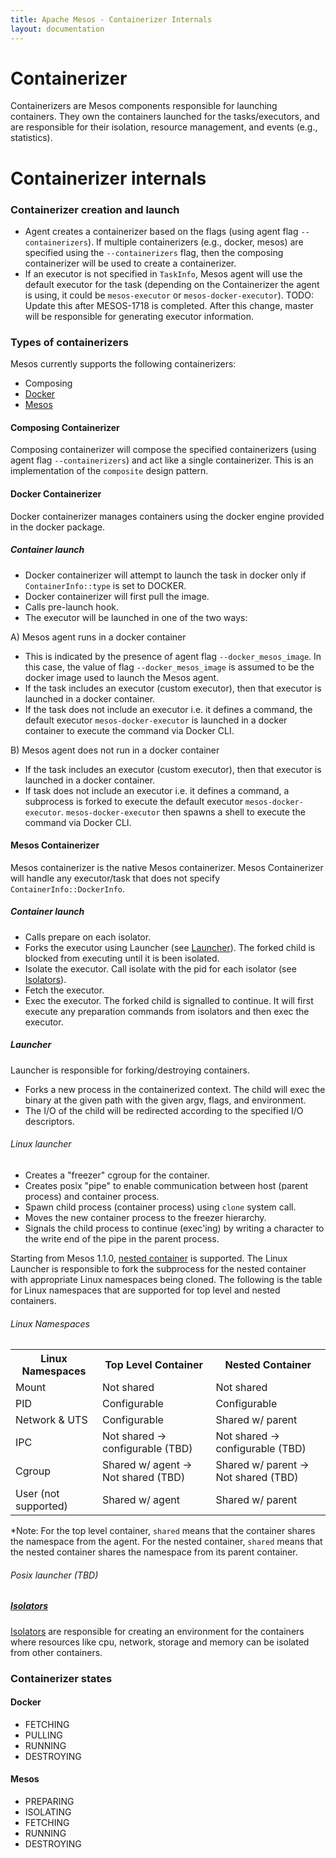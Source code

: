 ```yaml
---
title: Apache Mesos - Containerizer Internals
layout: documentation
---
```



# Containerizer

Containerizers are Mesos components responsible for launching
containers. They own the containers launched for the tasks/executors,
and are responsible for their isolation, resource management, and
events (e.g., statistics).

# Containerizer internals

### Containerizer creation and launch

* Agent creates a containerizer based on the flags (using agent flag
  `--containerizers`). If multiple containerizers (e.g., docker,
  mesos) are specified using the `--containerizers` flag, then the
  composing containerizer will be used to create a containerizer.
* If an executor is not specified in `TaskInfo`, Mesos agent will use
  the default executor for the task (depending on the Containerizer
  the agent is using, it could be `mesos-executor` or
  `mesos-docker-executor`). TODO: Update this after MESOS-1718 is
  completed. After this change, master will be responsible for
  generating executor information.

### Types of containerizers

Mesos currently supports the following containerizers:

* Composing
* [Docker](docker-containerizer.md)
* [Mesos](mesos-containerizer.md)

#### Composing Containerizer

Composing containerizer will compose the specified containerizers
(using agent flag `--containerizers`) and act like a single
containerizer. This is an implementation of the `composite` design
pattern.

#### Docker Containerizer

Docker containerizer manages containers using the docker engine provided
in the docker package.

##### Container launch

* Docker containerizer will attempt to launch the task in docker only
  if `ContainerInfo::type` is set to DOCKER.
* Docker containerizer will first pull the image.
* Calls pre-launch hook.
* The executor will be launched in one of the two ways:

A) Mesos agent runs in a docker container

* This is indicated by the presence of agent flag
  `--docker_mesos_image`. In this case, the value of flag
  `--docker_mesos_image` is assumed to be the docker image used to
  launch the Mesos agent.
* If the task includes an executor (custom executor), then that executor is
  launched in a docker container.
* If the task does not include an executor i.e. it defines a command, the
  default executor `mesos-docker-executor` is launched in a docker container to
  execute the command via Docker CLI.

B) Mesos agent does not run in a docker container

* If the task includes an executor (custom executor), then that executor is
  launched in a docker container.
* If task does not include an executor i.e. it defines a command, a subprocess
  is forked to execute the default executor `mesos-docker-executor`.
  `mesos-docker-executor` then spawns a shell to execute the command via Docker
  CLI.

#### Mesos Containerizer

Mesos containerizer is the native Mesos containerizer. Mesos
Containerizer will handle any executor/task that does not specify
`ContainerInfo::DockerInfo`.

##### Container launch

* Calls prepare on each isolator.
* Forks the executor using Launcher (see [Launcher](#Launcher)). The
  forked child is blocked from executing until it is been isolated.
* Isolate the executor. Call isolate with the pid for each isolator
  (see [Isolators](#Isolators)).
* Fetch the executor.
* Exec the executor. The forked child is signalled to continue. It
  will first execute any preparation commands from isolators and then
  exec the executor.

<a name="Launcher"></a>
##### Launcher

Launcher is responsible for forking/destroying containers.

* Forks a new process in the containerized context. The child will
  exec the binary at the given path with the given argv, flags, and
  environment.
* The I/O of the child will be redirected according to the specified
  I/O descriptors.

###### Linux launcher

* Creates a "freezer" cgroup for the container.
* Creates posix "pipe" to enable communication between host (parent
  process) and container process.
* Spawn child process (container process) using `clone` system call.
* Moves the new container process to the freezer hierarchy.
* Signals the child process to continue (exec'ing) by writing a
  character to the write end of the pipe in the parent process.

Starting from Mesos 1.1.0, [nested container](nested-container-and-task-group.md)
is supported. The Linux Launcher is responsible to fork the subprocess
for the nested container with appropriate Linux namespaces being
cloned. The following is the table for Linux namespaces that
are supported for top level and nested containers.

###### Linux Namespaces

<table class="table table-striped">
  <tr>
    <th>Linux Namespaces</th>
    <th>Top Level Container</th>
    <th>Nested Container</th>
  </tr>
  <tr>
    <td>Mount</td>
    <td>Not shared</td>
    <td>Not shared</td>
  </tr>
  <tr>
    <td>PID</td>
    <td>Configurable</td>
    <td>Configurable</td>
  </tr>
  <tr>
    <td>Network & UTS</td>
    <td>Configurable</td>
    <td>Shared w/ parent</td>
  </tr>
  <tr>
    <td>IPC</td>
    <td>Not shared -> configurable (TBD)</td>
    <td>Not shared -> configurable (TBD)</td>
  </tr>
  <tr>
    <td>Cgroup</td>
    <td>Shared w/ agent -> Not shared (TBD)</td>
    <td>Shared w/ parent -> Not shared (TBD)</td>
  </tr>
  <tr>
    <td>User (not supported)</td>
    <td>Shared w/ agent</td>
    <td>Shared w/ parent</td>
  </tr>
</table>

*Note: For the top level container, `shared` means that the container
shares the namespace from the agent. For the nested container, `shared`
means that the nested container shares the namespace from its parent
container.

###### Posix launcher (TBD)

<a name="Isolators"></a>
##### [Isolators](mesos-containerizer.md#isolators)

[Isolators](mesos-containerizer.md#isolators) are responsible for creating
an environment for the containers where resources like cpu, network,
storage and memory can be isolated from other containers.

### Containerizer states

#### Docker

* FETCHING
* PULLING
* RUNNING
* DESTROYING

#### Mesos

* PREPARING
* ISOLATING
* FETCHING
* RUNNING
* DESTROYING
